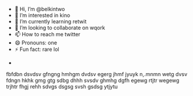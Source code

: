 - 👋 Hi, I’m @belkintwo
- 👀 I’m interested in kino
- 🌱 I’m currently learning retwit
- 💞️ I’m looking to collaborate on wqork
- 📫 How to reach me twitter
- 😄 Pronouns: one
- ⚡ Fun fact: rare lol
+
<!---
belkintwo/belkintwo is a ✨ special ✨ repository because its `README.md` (this file) appears on your GitHub profile.
You can click the Preview link to take a look at your changes.
--->

fbfdbn
dsvdsv
gfngng
hmhgm
dvdsv
egerg
jhmf
jyuyk
n,.mnmn
wetg
dvsv
fdngn
hkhk
gmg
gtg
sdbg
dhhh
svsdv
ghmhg
dgfh
egewg
rtjtr
wegewg
trjhtr
fhgj
rehh
sdvgs
dsgsg
svsh
gsdsg
ytjytu
